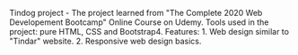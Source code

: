 Tindog project - The project learned from "The Complete 2020 Web Developement Bootcamp" Online Course on Udemy.
Tools used in the project: pure HTML, CSS and Bootstrap4.
Features: 1. Web design similar to "Tindar" website. 2. Responsive web design basics.

